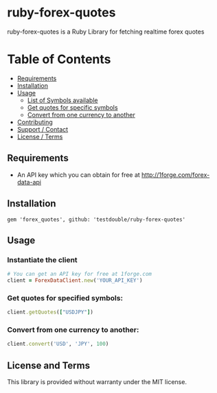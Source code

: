 # ruby-forex-quotes

ruby-forex-quotes is a Ruby Library for fetching realtime forex quotes

# Table of Contents

- [Requirements](#requirements)
- [Installation](#installation)
- [Usage](#usage)
    - [List of Symbols available](#get-the-list-of-available-symbols)
    - [Get quotes for specific symbols](#get-quotes-for-specified-symbols)
    - [Convert from one currency to another](#convert-from-one-currency-to-another)
- [Contributing](#contributing)
- [Support / Contact](#support-and-contact)
- [License / Terms](#license-and-terms)

## Requirements
* An API key which you can obtain for free at http://1forge.com/forex-data-api

## Installation
```
gem 'forex_quotes', github: 'testdouble/ruby-forex-quotes'
```

## Usage

### Instantiate the client
```ruby
# You can get an API key for free at 1forge.com
client = ForexDataClient.new('YOUR_API_KEY')
```

### Get quotes for specified symbols:
```ruby
client.getQuotes(["USDJPY"])
```

### Convert from one currency to another:
```ruby
client.convert('USD', 'JPY', 100)
```

## License and Terms
This library is provided without warranty under the MIT license.
